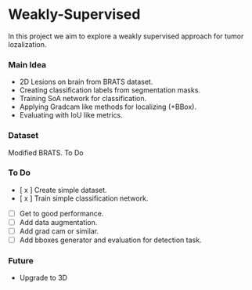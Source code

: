 # Weakly-Supervised

In this project we aim to explore a weakly supervised approach for tumor lozalization.


### Main Idea
* 2D Lesions on brain from BRATS dataset.
* Creating classification labels from segmentation masks.
* Training SoA network for classification.
* Applying Gradcam like methods for localizing (+BBox).
* Evaluating with IoU like metrics.

### Dataset

Modified BRATS. To Do

### To Do
- [ x ] Create simple dataset.
- [ x ] Train simple classification network.
- [ ] Get to good performance.
- [ ] Add data augmentation.
- [ ] Add grad cam or similar.
- [ ] Add bboxes generator and evaluation for detection task.

### Future
* Upgrade to 3D

